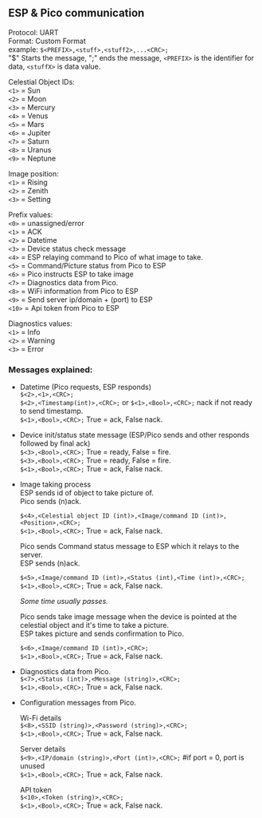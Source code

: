 ## ESP & Pico communication
Protocol: UART<br>
Format: Custom Format<br>
example: `$<PREFIX>,<stuff>,<stuff2>,...<CRC>;`<br>
"$" Starts the message, ";" ends the message, `<PREFIX>` is the identifier for data, `<stuffX>` is data value.<br>

Celestial Object IDs:<br>
`<1>` = Sun<br>
`<2>` = Moon<br>
`<3>` = Mercury<br>
`<4>` = Venus<br>
`<5>` = Mars<br>
`<6>` = Jupiter<br>
`<7>` = Saturn<br>
`<8>` = Uranus<br>
`<9>` = Neptune<br>

Image position:<br>
`<1>` = Rising<br>
`<2>` = Zenith<br>
`<3>` = Setting<br>

Prefix values:<br>
`<0>` = unassigned/error<br>
`<1>` = ACK<br>
`<2>` = Datetime<br>
`<3>` = Device status check message<br>
`<4>` = ESP relaying command to Pico of what image to take.<br>
`<5>` = Command/Picture status from Pico to ESP<br>
`<6>` = Pico instructs ESP to take image<br>
`<7>` = Diagnostics data from Pico.         
`<8>` = WiFi information from Pico to ESP       
`<9>` = Send server ip/domain + (port) to ESP   
`<10>` = Api token from Pico to ESP             

Diagnostics values:<br>
`<1>` = Info<br>
`<2>` = Warning<br>
`<3>` = Error<br>


### Messages explained:

-   Datetime (Pico requests, ESP responds)<br>
    `$<2>,<1>,<CRC>;`<br>
    `$<2>,<Timestamp(int)>,<CRC>;` or `$<1>,<Bool>,<CRC>;` nack if not ready to send timestamp.<br>
    `$<1>,<Bool>,<CRC>;` True = ack, False nack.

-   Device init/status state message (ESP/Pico sends and other responds followed by final ack)<br>
    `$<3>,<Bool>,<CRC>;` True = ready, False = fire.<br>
    `$<3>,<Bool>,<CRC>;` True = ready, False = fire.<br>
    `$<1>,<Bool>,<CRC>;` True = ack, False nack.

-   Image taking process<br>
    ESP sends id of object to take picture of.<br>
    Pico sends (n)ack.<br>

    `$<4>,<Celestial object ID (int)>,<Image/command ID (int)>,<Position>,<CRC>;`<br>
    `$<1>,<Bool>,<CRC>;` True = ack, False nack.<br>

    Pico sends Command status message to ESP which it relays to the server.<br>
    ESP sends (n)ack.<br>

    `$<5>,<Image/command ID (int)>,<Status (int),<Time (int)>,<CRC>;`<br>
    `$<1>,<Bool>,<CRC>;` True = ack, False nack.<br>

    _Some time usually passes._<br>

    Pico sends take image message when the device is pointed at the celestial object and it's time to take a picture.<br>
    ESP takes picture and sends confirmation to Pico.<br>

    `$<6>,<Image/command ID (int)>,<CRC>;`<br>
    `$<1>,<Bool>,<CRC>;` True = ack, False nack.<br>


-   Diagnostics data from Pico.<br>
    `$<7>,<Status (int)>,<Message (string)>,<CRC>;`<br>
    `$<1>,<Bool>,<CRC>;` True = ack, False nack.<br>

-   Configuration messages from Pico.<br>

    Wi-Fi details<br>
    `$<8>,<SSID (string)>,<Password (string)>,<CRC>;`<br>
    `$<1>,<Bool>,<CRC>;` True = ack, False nack.<br>

    Server details<br>
    `$<9>,<IP/domain (string)>,<Port (int)>,<CRC>;` #if port = 0, port is unused<br>
    `$<1>,<Bool>,<CRC>;` True = ack, False nack.<br>

    API token<br>
    `$<10>,<Token (string)>,<CRC>;`<br>
    `$<1>,<Bool>,<CRC>;` True = ack, False nack.<br>
